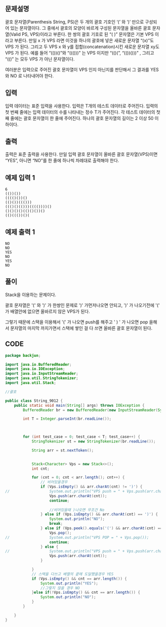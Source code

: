 ## 문제설명

괄호 문자열(Parenthesis String, PS)은 두 개의 괄호 기호인 ‘(’ 와 ‘)’ 만으로 구성되어 있는 문자열이다. 그 중에서 괄호의 모양이 바르게 구성된 문자열을 올바른 괄호 문자열(Valid PS, VPS)이라고 부른다. 한 쌍의 괄호 기호로 된 “( )” 문자열은 기본 VPS 이라고 부른다. 만일 x 가 VPS 라면 이것을 하나의 괄호에 넣은 새로운 문자열 “(x)”도 VPS 가 된다. 그리고 두 VPS x 와 y를 접합(concatenation)시킨 새로운 문자열 xy도 VPS 가 된다. 예를 들어 “(())()”와 “((()))” 는 VPS 이지만 “(()(”, “(())()))” , 그리고 “(()” 는 모두 VPS 가 아닌 문자열이다. 

여러분은 입력으로 주어진 괄호 문자열이 VPS 인지 아닌지를 판단해서 그 결과를 YES 와 NO 로 나타내어야 한다. 



## 입력

입력 데이터는 표준 입력을 사용한다. 입력은 T개의 테스트 데이터로 주어진다. 입력의 첫 번째 줄에는 입력 데이터의 수를 나타내는 정수 T가 주어진다. 각 테스트 데이터의 첫째 줄에는 괄호 문자열이 한 줄에 주어진다. 하나의 괄호 문자열의 길이는 2 이상 50 이하이다. 



## 출력

출력은 표준 출력을 사용한다. 만일 입력 괄호 문자열이 올바른 괄호 문자열(VPS)이면 “YES”, 아니면 “NO”를 한 줄에 하나씩 차례대로 출력해야 한다. 

## 예제 입력 1 

```
6
(())())
(((()())()
(()())((()))
((()()(()))(((())))()
()()()()(()()())()
(()((())()(
```

## 예제 출력 1 

```
NO
NO
YES
NO
YES
NO
```





## 풀이

Stack을 이용하는 문제이다.

괄호 문자열은 '(' 와 ')' 가 한쌍인 문제로 ')' 가먼저나오면 안되고, ')' 가 나오기전에 '(' 가 배열안에 없으면 올바르지 않은 VPS가 된다.

그렇기 때문에 스택을 이용해서 '(' 가 나오면 push를 해주고 ' ) ' 가 나오면 pop 을해서 문자열의 마지막 까지가면서 스택에 쌓인 걸 다 쓰면 올바른 괄호 문자열이 된다.



## CODE

```java
package backjun;

import java.io.BufferedReader;
import java.io.IOException;
import java.io.InputStreamReader;
import java.util.StringTokenizer;
import java.util.Stack;

//괄호

public class String_9012 {
	public static void main(String[] args) throws IOException {
		BufferedReader br = new BufferedReader(new InputStreamReader(System.in));

		int T = Integer.parseInt(br.readLine());

		

		for (int test_case = 0; test_case < T; test_case++) {
			StringTokenizer st = new StringTokenizer(br.readLine());

			String arr = st.nextToken();

			
			Stack<Character> Vps = new Stack<>();
			int cnt;

			for (cnt = 0; cnt < arr.length(); cnt++) {
				// 비어있을경우
				if (Vps.isEmpty() && arr.charAt(cnt) != ')') {
//					System.out.println("VPS push = " + Vps.push(arr.charAt(cnt)));
					Vps.push(arr.charAt(cnt));
					continue;
					
					//비어있을때 )나오면 무조건 No
				} else if (Vps.isEmpty() && arr.charAt(cnt) == ')') {
					System.out.println("NO");
					break;
				} else if (Vps.peek().equals('(') && arr.charAt(cnt) == ')') {
					Vps.pop();
//					System.out.println("VPS POP = " + Vps.pop());
					continue;
				} else {
//					System.out.println("VPS push = " + Vps.push(arr.charAt(cnt)));
					Vps.push(arr.charAt(cnt));
				}

			}
            // 스택을 다쓰고 배열의 끝에 도달했을경우 YES
			if (Vps.isEmpty() && cnt == arr.length()) {
				System.out.println("YES");
                //그렇지 않을 경우 NO
			}else if(!Vps.isEmpty() && cnt == arr.length()) {
				System.out.println("NO");
			}
		}

	}
}

```

